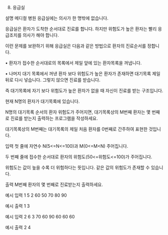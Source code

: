 8. 응급실


설명
메디컬 병원 응급실에는 의사가 한 명밖에 없습니다.

응급실은 환자가 도착한 순서대로 진료를 합니다. 하지만 위험도가 높은 환자는 빨리 응급조치를 의사가 해야 합니다.

이런 문제를 보완하기 위해 응급실은 다음과 같은 방법으로 환자의 진료순서를 정합니다.

• 환자가 접수한 순서대로의 목록에서 제일 앞에 있는 환자목록을 꺼냅니다.

• 나머지 대기 목록에서 꺼낸 환자 보다 위험도가 높은 환자가 존재하면 대기목록 제일 뒤로 다시 넣습니다. 그렇지 않으면 진료를 받습니다.

즉 대기목록에 자기 보다 위험도가 높은 환자가 없을 때 자신이 진료를 받는 구조입니다.

현재 N명의 환자가 대기목록에 있습니다.

N명의 대기목록 순서의 환자 위험도가 주어지면, 대기목록상의 M번째 환자는 몇 번째로 진료를 받는지 출력하는 프로그램을 작성하세요.

대기목록상의 M번째는 대기목록의 제일 처음 환자를 0번째로 간주하여 표현한 것입니다.


입력
첫 줄에 자연수 N(5<=N<=100)과 M(0<=M<N) 주어집니다.

두 번째 줄에 접수한 순서대로 환자의 위험도(50<=위험도<=100)가 주어집니다.

위험도는 값이 높을 수록 더 위험하다는 뜻입니다. 같은 값의 위험도가 존재할 수 있습니다.

출력
M번째 환자의 몇 번째로 진료받는지 출력하세요.


예시 입력 1
5 2
60 50 70 80 90

예시 출력 1
3


예시 입력 2
6 3
70 60 90 60 60 60

예시 출력 2
4

